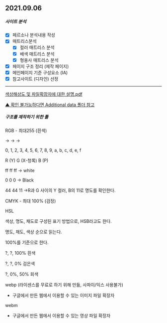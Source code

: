 ## 2021.09.06

##### 사이트 분석

- [x] 페르소나 분석내용 작성
- [x] 매트리스분석
  - [x] 컬러 매트리스 분석
  - [x] 배색 매트리스 분석
  - [x] 형용사 매트리스 분석
- [x] 페이지 구조 정리 (제작 페이지)
- [x] 메인페이지 기준 구성요소 (IA)
- [x] 참고사이트 (디자인) 선정

---



[색상해상도 및 파일확장자에 대한 설명.pdf]([01.1_색상_해상도_파일형식.pdf](file:///C:/Users/82102/Documents/work/b_jeonga/smart_210901/a_asset/01.1_색상_해상도_파일형식.pdf))

<u>▲ 확인 불가능하다면 Additional data 폴더 참고</u>







##### 구조를 제작하기 위한 툴

RGB - 최대255 (흰색)

→  →  → 

0, 1, 2, 3, 4, 5, 6, 7, 8, 9, a, b, c, d, e, f



R    (Y)    G   (X-청록)     B     (P)

ff            ff                     ff            → white

0             0                     0            → Black

44          44                   11          →R과 G 사이의 Y 컬러, B의 11로 명도를 확인한다.





CMYK - 최대 100% (검정)



HSL

색상, 명도, 채도로 구성된 표기 방법으로, HSB라고도 한다.

명도, 채도, 색상 순으로 읽는다. 

100%를 기준으로 한다.



?, ?, 100% 흰색

?, ?, 0% 검은색

?, 0%, 50% 회색



webp (라이센스를 무료로 하기 위해 만듦, 사파이/익스 사용불가)

- 구글에서 만든 웹에서 이용할 수 있는 이미지 파일 확장자



webm

- 구글에서 만든 웹에서 이용할 수 있는 영상 파일 확장자
